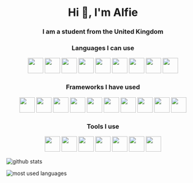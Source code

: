 <h1 align="center">Hi 👋, I'm Alfie</h1>
<h3 align="center">I am a student from  the United Kingdom</h3>

<h3 align="center">Languages I can use</h3>

<p align="center">
  <a href="https://www.python.org/"><img src="https://cdn.jsdelivr.net/gh/devicons/devicon/icons/python/python-original.svg" height="40"></a>
  <a href="https://developer.mozilla.org/en-US/docs/Web/JavaScript"><img src="https://cdn.jsdelivr.net/gh/devicons/devicon/icons/javascript/javascript-original.svg" height="40"></a>
  <a href="https://www.typescriptlang.org/"><img src="https://cdn.jsdelivr.net/gh/devicons/devicon/icons/typescript/typescript-original.svg" height="40"></a>
  <a href="https://learn.microsoft.com/en-us/dotnet/csharp/"><img src="https://cdn.jsdelivr.net/gh/devicons/devicon/icons/csharp/csharp-original.svg" height="40"></a>
  <a href="https://www.java.com"><img src="https://cdn.jsdelivr.net/gh/devicons/devicon/icons/java/java-original.svg" height="40"></a>
  <a href="dart.dev"><img src="https://cdn.jsdelivr.net/gh/devicons/devicon/icons/dart/dart-original-wordmark.svg" height="40"></a>
  <a href="https://www.rust-lang.org/"><img src="https://cdn.jsdelivr.net/gh/devicons/devicon/icons/rust/rust-plain.svg" height="40"></a>
  <a href="https://www.w3.org/TR/CSS/"><img src="https://cdn.jsdelivr.net/gh/devicons/devicon/icons/css3/css3-original.svg" height="40"></a>
  <a href="https://html.spec.whatwg.org/"><img src="https://cdn.jsdelivr.net/gh/devicons/devicon/icons/html5/html5-original.svg" height="40"></a>
</p>

<h3 align="center">Frameworks I have used</h3>

<p align="center">
  <a href="https://reactjs.org/"><img src="https://cdn.jsdelivr.net/gh/devicons/devicon/icons/react/react-original.svg" height="40"></a>
  <a href="https://flutter.dev/"><img src="https://cdn.jsdelivr.net/gh/devicons/devicon/icons/flutter/flutter-original.svg" height="40"></a>
  <a href="https://svelte.dev/"><img src="https://cdn.jsdelivr.net/gh/devicons/devicon/icons/svelte/svelte-original.svg" height="40"></a>
  <a href="https://nodejs.org/"><img src="https://cdn.jsdelivr.net/gh/devicons/devicon/icons/nodejs/nodejs-original.svg" height="40"></a>
  <a href="https://www.nginx.com/"><img src="https://cdn.jsdelivr.net/gh/devicons/devicon/icons/nginx/nginx-original.svg" height="40"></a>
  <a href="https://deno.land/"><img src="https://cdn.jsdelivr.net/gh/devicons/devicon/icons/denojs/denojs-original.svg" height="40"></a>
  <a href="https://www.docker.com/"><img src="https://cdn.jsdelivr.net/gh/devicons/devicon/icons/docker/docker-original.svg" height="40"></a>
  <a href="https://firebase.google.com/"><img src="https://cdn.jsdelivr.net/gh/devicons/devicon/icons/firebase/firebase-plain.svg" height="40"></a>
  <a href="https://spring.io/"><img src="https://cdn.jsdelivr.net/gh/devicons/devicon/icons/spring/spring-original.svg" height="40"></a>
  <a href="https://www.tensorflow.org/"><img src="https://cdn.jsdelivr.net/gh/devicons/devicon/icons/tensorflow/tensorflow-original.svg" height="40"></a>
</p>

<h3 align="center">Tools I use</h3>

<p align="center">
  <a href="https://developer.apple.com/xcode/"><img src="https://cdn.jsdelivr.net/gh/devicons/devicon/icons/xcode/xcode-original.svg" height="40"></a>
  <a href="https://www.jetbrains.com/idea/"><img src="https://cdn.jsdelivr.net/gh/devicons/devicon/icons/intellij/intellij-original.svg" height="40"></a>
  <a href="https://visualstudio.com/"><img src="https://cdn.jsdelivr.net/gh/devicons/devicon/icons/visualstudio/visualstudio-original.svg" height="40"></a>
  <a href="https://code.visualstudio.com/"><img src="https://cdn.jsdelivr.net/gh/devicons/devicon/icons/vscode/vscode-original.svg" height="40"></a>
  <a href="https://tailwindcss.com/"><img src="https://cdn.jsdelivr.net/gh/devicons/devicon/icons/tailwindcss/tailwindcss-original-wordmark.svg" height="40"></a>
  <a href="https://kernel.org/"><img src="https://cdn.jsdelivr.net/gh/devicons/devicon/icons/linux/linux-original.svg" height="40"></a>
  <a href="https://github.com/"><img src="https://cdn.jsdelivr.net/gh/devicons/devicon/icons/github/github-original.svg" height="40"></a>
</p>

![github stats](https://github-readme-stats.vercel.app/api?username=Rayners01&show_icons=true&title_color=fff&icon_color=79ff97&text_color=9f9f9f&bg_color=151515&count_private=true)

![most used languages](https://github-readme-stats.vercel.app/api/top-langs/?username=Rayners01&layout=compact&show_icons=true&title_color=fff&icon_color=79ff97&text_color=9f9f9f&bg_color=151515&count_private=true)
